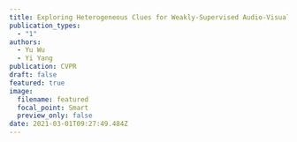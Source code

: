 ```yaml
---
title: Exploring Heterogeneous Clues for Weakly-Supervised Audio-Visual Video Parsing
publication_types:
  - "1"
authors:
  - Yu Wu
  - Yi Yang
publication: CVPR
draft: false
featured: true
image:
  filename: featured
  focal_point: Smart
  preview_only: false
date: 2021-03-01T09:27:49.484Z
---
```

